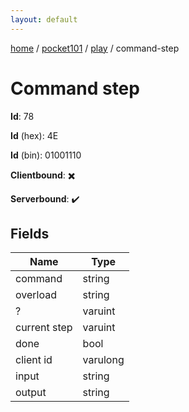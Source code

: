 ```yaml
---
layout: default
---
```


[home](/)  /  [pocket101](/protocol/pocket101)  /  [play](/protocol/pocket101/play)  /  command-step

# Command step

**Id**: 78

**Id** (hex): 4E

**Id** (bin): 01001110

**Clientbound**: ✖️

**Serverbound**: ✔️

## Fields

Name | Type
---|---
command | string
overload | string
? | varuint
current step | varuint
done | bool
client id | varulong
input | string
output | string
